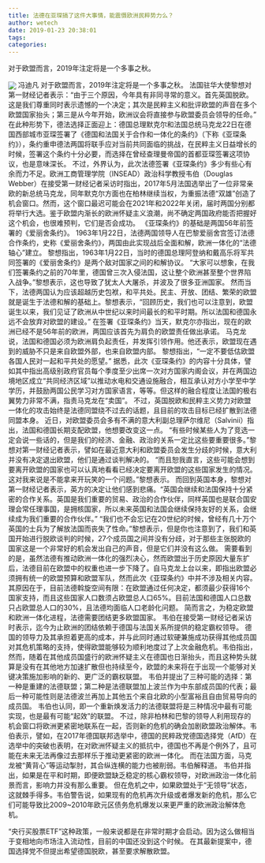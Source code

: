 ```yaml
---
title: 法德在亚琛搞了这件大事情，能震慑欧洲民粹势力么？
author: wetech
date: 2019-01-23 20:38:01
tags: 
categories: 
---
```

对于欧盟而言，2019年注定将是一个多事之秋。
<!-- more -->
<img align="center" border="0" src="https://imgcdn.yicai.com/uppics/images/2019/01/a51d96aac0d282ab302bb8ac91e45662.jpg" />
冯迪凡
对于欧盟而言，2019年注定将是一个多事之秋。
法国驻华大使黎想对第一财经记者表示：“由于三个原因，今年具有非同寻常的意义。首先英国脱欧。这是我们尊重同时表示遗憾的一个决定；其次是民粹主义和批评欧盟的声音在多个欧盟国家抬头；第三是从今年开始，欧洲议会将直接参与欧盟委员会领导的任命。”
在此种形势下，德法选择正面迎上：德国总理默克尔和法国总统马克龙22日在德国西部城市亚琛签署了《德国和法国关于合作和一体化的条约》（下称《亚琛条约》），条约重申德法两国将联手应对当前共同面临的挑战，在民粹主义日益增长的时候，签署这个条约十分必要，而选择在曾经查理曼帝国的首都亚琛签署这项协议，也是意味深长。
不过，外界认为，此次法德签署《亚琛条约》多少有些心有余而力不足。欧洲工商管理学院（INSEAD）政治科学教授韦伯（Douglas Webber）在接受第一财经记者采访时指出，2017年5月法国选举出了一位非常亲欧的新总统马克龙，同年默克尔方面也在柏林继续当权，为重振法德“双雄”创造了机会窗口。然而，这个窗口最迟可能会在2021年和2022年关闭，届时两国分别都将举行大选。鉴于欧盟内渐长的欧洲怀疑主义浪潮，尚不确定两国政府能否把握好这个机会，也很难预判，它们是否会成功。
《亚琛条约》的基础是两国56年前签署的《爱丽舍条约》。
1963年1月22日，法德两国领导人在巴黎爱丽舍宫签订法德合作条约，史称《爱丽舍条约》，两国由此实现战后全面和解，欧洲一体化的“法德轴心”建立。
黎想指出，1963年1月22日，当时的德国总理阿登纳和戴高乐将军共同签署的《爱丽舍条约》是两个敌对国家之间的和解协议。
“大家可以想象，在我们签署条约之前的70年里，德国曾三次入侵法国，这让整个欧洲甚至整个世界陷入战争。”黎想表示，这也导致了犹太人大屠杀，并波及了很多亚洲国家。
然而当下，法德两国认为应该超越历史包袱，和平共处。民主、开放、团结、繁荣的欧盟就是诞生于法德和解的基础上。黎想表示，“回顾历史，我们也可以注意到，欧盟诞生以来，我们见证了欧洲从中世纪以来时间最长的和平时期。所以法国和德国永远不会放弃对欧盟的建设。”
在签署《亚琛条约》当天，默克尔亦指出，现在的欧洲已经不是56年前的欧洲，两国应该首先为肩负的欧盟责任做出承诺。
马克龙说，法国和德国必须为欧洲肩负起责任，并发挥引领作用。他还表示，欧盟现在遇到的威胁不只是来自欧盟外部，也来自欧盟内部。
黎想指出，“一定不要低估欧盟各国人民对一起和平共处的愿望。”
据悉，此次《亚琛条约》的内容十分具体，譬如其中指出高级别政府官员每个季度至少出席一次对方国家内阁会议，并在两国边境地区成立“共同经济区域”以推动水电和交通设施融合，相互承认对方小学至中学学历，并鼓励两国公民学习对方国家语言，等等。但这样的融合程度让法国的极右翼势力非常不满，指责马克龙在“卖国”。
不过，英国脱欧和民粹主义势力对欧盟一体化的攻击始终是法德同盟绕不过去的话题，且目前的攻击目标已经扩散到法德同盟本身。
近日，对欧盟委员会多有不满的意大利副总理萨尔维尼（Salvinii）指出，法国和德国长期支配欧盟，他想要改变这一点。
“有些时候某些人为了竞选一定会说一些话的，但是我们的经济、金融、政治的关系一定比这些要重要很多。”黎想对第一财经记者表示，譬如在最近意大利和欧盟委员会发生分歧的时候，意大利并没有决定退出欧盟，他们是通过谈判解决的。
“而且恕我直言，这些可能会想到要离开欧盟的国家也可以认真地看看已经决定要离开欧盟的这些国家发生的情况。这对我来说是不能拿来开玩笑的一个问题。”黎想表示。
而回到英国本身，黎想对第一财经记者表示，英方的决定让他们感到悲痛。“英国会继续和法国保持十分紧密的合作关系。英国是我们重要的贸易、政治的合作伙伴，同样英国也是联合国安理会常任理事国，是拥核国家，所以未来英国和法国会继续保持友好的关系，会继续成为我们重要的合作伙伴。”
“我们也不会忘记在20世纪的时候，曾经有几十万个英国的士兵为了解放法国而丧失了性命。”黎想表示，但是你也注意到了，我们和英国开始进行脱欧谈判的时候，27个成员国之间并没有分歧，对于那些主张脱欧的国家这是一个非常好的机会发出自己的声音，但是它们并没有这么做。
需要看到的是，虽然法德有推动欧洲一体化的强烈决心，然而欧盟出于历史原因大量东扩后，法德目前在欧盟中的权重也进一步下降了。自马克龙上台以来，即指出欧盟必须拥有统一的欧盟预算和欧盟军队，然而此次《亚琛条约》中并不涉及相关内容。
其原因在于，目前法德斡旋空间有限：在欧盟通过任何决定，都须最少获得16个国家支持，而且这些国家人口数须占欧盟总人口65%。目前法国和德国人口总数只占欧盟总人口的30%，且法德均面临人口老龄化问题。
简而言之，为稳定欧盟和欧洲一体化进程，法德需要团结更多欧盟国家。
韦伯在接受第一财经记者采访时表示，迄今为止欧洲的团结依赖于德国与法国关系所提供的稳定霸权领导。
德国的领导力及其承担着更高的成本，并与此同时通过软硬兼施成功获得其他成员国对其危机策略的支持，使得欧盟能够较为顺利地度过了上次金融危机。韦伯指出，然而，随着在其他成员国盛行的欧洲怀疑主义在德国也日渐抬头，而且这种势头就算是没有在其他地方加速扩散但也持续至今，欧盟的未来将在于出现一个能够对关键决策施加影响的新的、更广泛的霸权联盟。
韦伯并提出了三种可能的选择：第一种是重建的法德联盟；第二种是法德联盟加上波兰作为中东部成员国的代表；最后一种可能性则是法德波兰再加上其他五个来自北欧的小型富裕且自由贸易导向的成员国。
韦伯也认同，即一个重新焕发活力的法德联盟将是三种情况中最有可能实现，也是最有可能“起效”的联盟。
不过，除非柏林和巴黎的领导人利用现存的机会窗口将欧洲更紧密地联系在一起，否则新的危机的确会加剧欧盟政治解体。韦伯表示，譬如，在2017年德国联邦选举中，德国的民粹政党德国选择党（AfD）在选举中的突破也表明，在对欧洲怀疑主义的抵抗中，德国也不再是个例外了，且可能在未来无法再像过去那样乐于推动更紧密的欧洲一体化。
而在法国方面，马克龙被“黄背心”等运动掣肘，其合纵连横的能力也被削弱。韦伯解释道。
韦伯并指出，如果是在平和时期，即便欧盟缺乏稳定的核心霸权领导，对欧洲政治一体化前景而言，影响力并没有那么重要。
但在危机之中，如果欧盟处于“无领导”状态，这就棘手得多。韦伯警告说，如果现有的危机再次升级或者爆发新的危机，那么它们可能导致比2009~2010年欧元区债务危机爆发以来更严重的欧洲政治解体危机。
 
 
“央行买股票ETF”这种政策，一般来说都是在非常时期才会启动。因为这么做相当于变相地向市场注入流动性，目前的中国还没到这个时候。
在其最新提案中，德国选择党不但提出希望德国脱欧，甚至要求解散欧盟。
